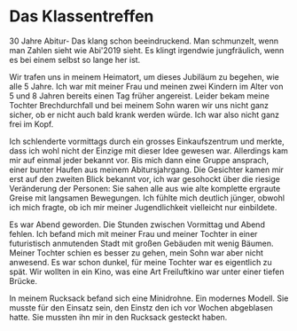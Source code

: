 # Das Klassentreffen

30 Jahre Abitur- Das klang schon beeindruckend. Man schmunzelt, wenn man Zahlen sieht wie Abi'2019 sieht. Es klingt irgendwie jungfräulich, wenn es bei einem selbst so lange her ist.

Wir trafen uns in meinem Heimatort, um dieses Jubiläum zu begehen, wie alle 5 Jahre. Ich war mit meiner Frau und meinen zwei Kindern im Alter von 5 und 8 Jahren bereits einen Tag früher angereist.
Leider bekam meine Tochter Brechdurchfall und bei meinem Sohn waren wir uns nicht ganz sicher, ob er nicht auch bald krank werden würde. Ich war also nicht ganz frei im Kopf.

Ich schlenderte vormittags durch ein grosses Einkaufszentrum und merkte, dass ich wohl nicht der Einzige mit dieser Idee gewesen war. Allerdings kam mir auf einmal jeder bekannt vor. Bis mich dann eine Gruppe ansprach, einer bunter Haufen aus meinem Abitursjahrgang. Die Gesichter kamen mir erst auf den zweiten Blick bekannt vor, ich war gesohockt über die riesige Veränderung der Personen: Sie sahen alle aus wie alte komplette ergraute Greise mit langsamen Bewegungen. Ich fühlte mich deutlich jünger, obwohl ich mich fragte, ob ich mir meiner Jugendlichkeit vielleicht nur einbildete.

Es war Abend geworden. Die Stunden zwischen Vormittag und Abend fehlen. Ich befand mich mit meiner Frau und meiner Tochter in einer futuristisch anmutenden Stadt mit großen Gebäuden mit wenig Bäumen. Meiner Tochter schien es besser zu gehen, mein Sohn war aber nicht anwesend. Es war schon dunkel, für meine Tochter war es eigentlich zu spät. Wir wollten in ein Kino, was eine Art Freiluftkino war unter einer tiefen Brücke. 

In meinem Rucksack befand sich eine Minidrohne. Ein modernes Modell. Sie musste für den Einsatz sein, den Einstz den ich vor Wochen abgeblasen hatte. Sie mussten ihn mir in den Rucksack gesteckt haben.

